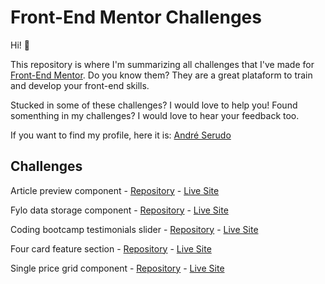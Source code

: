 # Front-End Mentor Challenges

Hi! 👋

This repository is where I'm summarizing all challenges that I've made for [Front-End Mentor](https://www.frontendmentor.io/). Do you know them? They are a great plataform to train and develop your front-end skills.

Stucked in some of these challenges? I would love to help you!
Found somenthing in my challenges? I would love to hear your feedback too.

If you want to find my profile, here it is: [André Serudo](https://www.frontendmentor.io/profile/andreserudo)

## Challenges

Article preview component - [Repository](https://github.com/andreserudo/articlePreview) - [Live Site](https://fylo-data-henna.vercel.app/)

Fylo data storage component - [Repository](https://github.com/andreserudo/fyloData) - [Live Site](https://fylo-data-henna.vercel.app/)

Coding bootcamp testimonials slider - [Repository](https://github.com/andreserudo/testimonialSlider) - [Live Site](https://testimonial-slider-serudo.vercel.app/)

Four card feature section - [Repository](https://github.com/andreserudo/fourCards) - [Live Site](https://four-cards-serudo.vercel.app/)

Single price grid component - [Repository](https://github.com/andreserudo/singlePriceGrid) - [Live Site](https://single-price-grid-serudo.vercel.app/)
